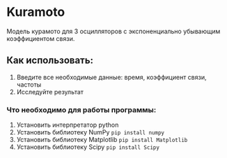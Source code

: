# Kuramoto
Модель курамото для 3 осцилляторов с экспоненциально убывающим коэффициентом связи.

## Как использовать:
1) Введите все необходимые данные: время, коэффициент связи, частоты
2) Исследуйте результат

### Что необходимо для работы программы:
1. Установить интерпретатор python
2. Установить библиотеку NumPy      `pip install numpy`
3. Установить библиотеку Matplotlib `pip install Matplotlib`
4. Установить библиотеку Scipy      `pip install Scipy`
